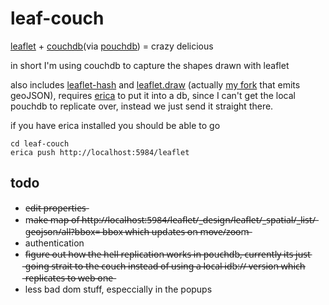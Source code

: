 leaf-couch
=========
[leaflet](http://leafletjs.com) + [couchdb](http://couchdb.apache.org/)(via [pouchdb](http://pouchdb.com/)) = crazy delicious

in short I'm using couchdb to capture the shapes drawn with leaflet

also includes [leaflet-hash](https://github.com/mlevans/leaflet-hash) and [leaflet.draw](https://github.com/jacobtoye/Leaflet.draw) (actually [my fork](https://github.com/calvinmetcalf/Leaflet.draw) that emits geoJSON), requires [erica](https://github.com/benoitc/erica) to put it into a db, since I can't get the local pouchdb to replicate over, instead we just send it straight there.

if you have erica installed you should be able to go

```shell
cd leaf-couch
erica push http://localhost:5984/leaflet
```

todo
---

- e̶d̶i̶t̶ ̶p̶r̶o̶p̶e̶r̶t̶i̶e̶s̶
- m̶a̶k̶e̶ ̶m̶a̶p̶ ̶o̶f̶ ̶h̶t̶t̶p̶:̶/̶/̶l̶o̶c̶a̶l̶h̶o̶s̶t̶:̶5̶9̶8̶4̶/̶l̶e̶a̶f̶l̶e̶t̶/̶_̶d̶e̶s̶i̶g̶n̶/̶l̶e̶a̶f̶l̶e̶t̶/̶_̶s̶p̶a̶t̶i̶a̶l̶/̶_̶l̶i̶s̶t̶/̶g̶e̶o̶j̶s̶o̶n̶/̶a̶l̶l̶?̶b̶b̶o̶x̶=̶ ̶b̶b̶o̶x̶ ̶w̶h̶i̶c̶h̶ ̶u̶p̶d̶a̶t̶e̶s̶ ̶o̶n̶ ̶m̶o̶v̶e̶/̶z̶o̶o̶m̶
- authentication
- f̶i̶g̶u̶r̶e̶ ̶o̶u̶t̶ ̶h̶o̶w̶ ̶t̶h̶e̶ ̶h̶e̶l̶l̶ ̶r̶e̶p̶l̶i̶c̶a̶t̶i̶o̶n̶ ̶w̶o̶r̶k̶s̶ ̶i̶n̶ ̶p̶o̶u̶c̶h̶d̶b̶,̶ ̶c̶u̶r̶r̶e̶n̶t̶l̶y̶ ̶i̶t̶s̶ ̶j̶u̶s̶t̶ ̶g̶o̶i̶n̶g̶ ̶s̶t̶r̶a̶i̶t̶ ̶t̶o̶ ̶t̶h̶e̶ ̶c̶o̶u̶c̶h̶ ̶i̶n̶s̶t̶e̶a̶d̶ ̶o̶f̶ ̶u̶s̶i̶n̶g̶ ̶a̶ ̶l̶o̶c̶a̶l̶ ̶i̶d̶b̶:̶/̶/̶ ̶v̶e̶r̶s̶i̶o̶n̶ ̶w̶h̶i̶c̶h̶ ̶r̶e̶p̶l̶i̶c̶a̶t̶e̶s̶ ̶t̶o̶ ̶w̶e̶b̶ ̶o̶n̶e̶
- less bad dom stuff, especcially in the popups
